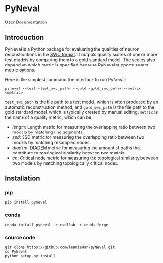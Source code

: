 # PyNeval

[User Documentation](https://csdllab.github.io/PyNeval_doc/)

## Introduction
PyNeval is a Python package for evaluating the qualities of neuron reconstructions in the [SWC format](http://www.neuronland.org/NLMorphologyConverter/MorphologyFormats/SWC/Spec.html). It outputs quality scores of one or more test models by comparing them to a gold standard model. The scores also depend on which metric is specified because PyNeval supports several metric options.

Here is the simplest command line interface to run PyNeval:
```
pyneval --test <test_swc_path> --gold <gold_swc_path> --metric <metric>
```
`test_swc_path` is the file path to a test model, which is often produced by an automatic reconstruction method, and `gold_swc_path` is the file path to the gold standard model, which is typically created by manual editing. `metric` is the name of a quality metric, which can be

* <em>length</em>: Length metric for measuring the overlapping ratio between two models by matching line segments.
* <em>ssd</em>: SSD metric for measuring the overlapping ratio between two models by matching resampled nodes.
* <em>diadem</em>: [DIADEM](http://diademchallenge.org/metric.html) metric for measuring the amount of paths that contribute to topological similarity between two models.
* <em>cn</em>: Critical node metric for measuring the topological similarity between two models by matching topologically critical nodes.

## Installation
### pip
```
pip install pyneval
```

### conda
```
conda install pyneval -c csdllab -c conda-forge
```

### source code

```
git clone https://github.com/bennieHan/pyNeval.git
cd PyNeval
python setup.py install
```
